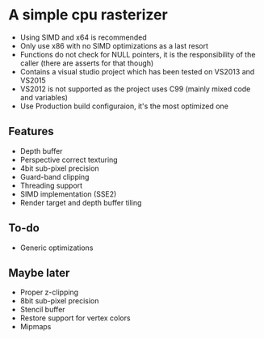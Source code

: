 # A simple cpu rasterizer
- Using SIMD and x64 is recommended
- Only use x86 with no SIMD optimizations as a last resort
- Functions do not check for NULL pointers, it is the responsibility of the caller (there are asserts for that though)
- Contains a visual studio project which has been tested on VS2013 and VS2015
- VS2012 is not supported as the project uses C99 (mainly mixed code and variables)
- Use Production build configuraion, it's the most optimized one

## Features
- Depth buffer
- Perspective correct texturing
- 4bit sub-pixel precision
- Guard-band clipping
- Threading support
- SIMD implementation (SSE2)
- Render target and depth buffer tiling

## To-do
- Generic optimizations

## Maybe later
- Proper z-clipping
- 8bit sub-pixel precision
- Stencil buffer
- Restore support for vertex colors
- Mipmaps